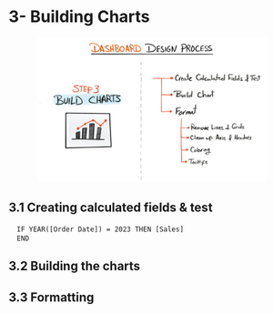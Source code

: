 # 3- Building Charts

<p align="center">
  <img src="../images/step3.png" alt="Description of image" width="80%">
</p>


## 3.1 Creating calculated fields & test

```
  IF YEAR([Order Date]) = 2023 THEN [Sales]
  END
```

## 3.2 Building the charts

## 3.3 Formatting
